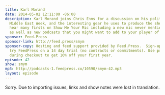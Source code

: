 ```yaml
---
title: Karl Morand
date: 2014-05-02 12:11:00 -06:00
description: Karl Morand joins Chris Enns for a discussion on his political podcast,
  Middle East Week, and the interesting gear he uses to produce the show. Listen to
  hear many firsts on Show Me Your Mic including a new mic never mentioned before
  as well as new podcasts that you might want to add to your player of choice.
sponsor: Feed.Press
sponsor-link: http://feed.press/smym
sponsor-copy: Hosting and feed support provided by Feed.Press.  Sign-up today and
  try FeedPress on a 14 day trial (no contracts or commitments). Use promo code "smym"
  during checkout to get 10% off your first year.
episode: 42
show: smym
mp3: http://podcasts-1.feedpress.co/10590/smym-42.mp3
layout: episode
---
```


Sorry. Due to importing issues, links and show notes were lost in translation.
